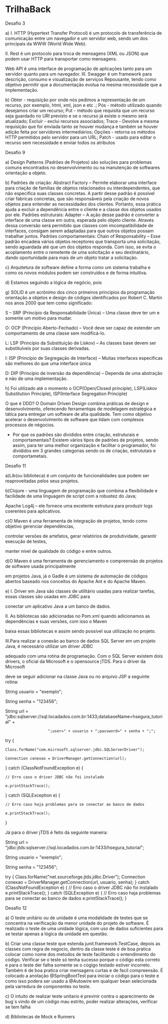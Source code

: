 # TrilhaBack
Desafio 3

a) I. HTTP (Hypertext Transfer Protocol) é um protocolo de transferência de comunicação entre um navegador e um servidor web, sendo um dos principais da WWW (World Wide Web).

II. Rest é um protocolo para troca de mensagens (XML ou JSON) que podem usar HTTP para transportar como mensagens.

Web API é uma interface de programação de aplicações tanto para um servidor quanto para um navegador. III. Swagger é um framework para descrição, consumo e visualização de serviços Repousante, tendo como objetivo permitir que a documentação evolua na mesma necessidade que a implementação.

b) Obter - requisição por onde nós pedimos a representação de um recurso, por exemplo, html, xml, json e etc .; Pós - método utilizado quando desejamos criar um recurso; Put - método que requisita que um recurso seja guardado no URI previsto e se o recurso já existe o mesmo será atualizado; Excluir - exclui recursos associados; Trace - Devolve a mesma requisição que for enviada tanto se houver mudança e também se houver adição feita por servidores intermediários; Opções - retorna os métodos HTTP permitidos pelo servidor para um URL; Patch - usado para editar o recurso sem necessidade e enviar todos os atributos



Desafio 9

a)	Design Patterns (Padrões de Projetos) são soluções para problemas comuns encontrados no desenvolvimento ou na manutenção
de softwares orientação a objeto.

b)	Padrões de criação: Abstract Factory – Permite elaborar uma interface para criação de famílias de objetos relacionados ou interdependentes, que não especifica suas classes concretas. A partir desse padrão é possível criar fabricas concretas, que são responsáveis pela criação de novos objetos para entender as necessidades dos clientes. Portanto, essa prática ajuda a excluir a dependência entre o cliente e a classe dos objetos usados por ele.
Padrões estruturais: Adapter – A ação desse padrão é converter a interface de uma classe em outra, esperada pelo objeto cliente. Através dessa conversão será permitido que classes com imcompatibilidade de interfaces, consigam serem adaptadas para que outros objetos possam trabalhar juntos.
Padrões comportamentais: Chain of Responsability – Esse padrão encadeia vários objetos receptores que transporta uma solicitação, sendo aguardada até que um dos objetos responda. Com isso, se evita o acoplamento entre o remetente de uma solicitação e seu destinatário, dando oportunidade para mais de um objeto tratar a solicitação.

c)	Arquitetura de software define a forma como um sistema trabalha e como os novos módulos podem ser construídos e de forma intuitiva.

d)	Estamos seguindo a lógica de negócio, pois 

g) SOLID é um acrônimo dos cinco primeiros princípios da programação orientação a objetos e design de códigos identificados por Robert C. Martin nos anos 2000 que tem como significado: 

S – SRP (Princípio da Responsabilidade Única) – Uma classe deve ter um e somente um motivo para mudar.

O: OCP (Princípio Aberto-Fechado) – Você deve ser capaz de estender um comportamento de uma classe sem modificá-lo.

L: LSP (Princípio da Substituição de Liskov) – As classes base devem ser substituíveis por suas classes derivadas.

I: ISP (Princípio de Segregação de Interface) – Muitas interfaces especificas são melhores do que uma interface única

D: DIP (Princípio de inversão da dependência) – Dependa de uma abstração e não de uma implementação.

h) Foi utilizado até o momento o OCP(Open/Closed principle), LSP(Liskov Substitution Principle), ISP(Interface Segregation Principle)

O que é DDD?
  O Domain Driven Design combina práticas de design e desenvolvimento, oferecendo ferramentqas de modelagem
  estratégica e tática para entregar um software de alta qualidade. Tem como objetivo acelerar o desenvolvimento de
  software que lidam com complexos processos de négocios.

- Por que os padrões são divididos entre criação, estruturais e comportamentais?
  Existem vários tipos de padrões de projetos, sendo assim, para ter uma melhor organização e facilitar o programador, foi divididos em
  3 grandes categorias sendo os de criação, estrututais e comportametais.

Desafio 11

a)Lib(ou biblioteca) é um conjunto de funcionalidades que podem ser reaproveitadas pelos seus projetos.

b)Clojure - uma linguagem de programação que combina a flexibilidade e facilidade de uma linguagem de script com a robustez do Java;

Apache Log4j – ele fornece uma excelente estrutura para produzir logs coerentes para aplicativos.

c)O Maven é uma ferramenta de integração de projetos, tendo como objetivo gerenciar dependências, 

controlar versões de artefatos, gerar relatórios de produtividade, garantir execução de testes,

manter nível de qualidade do código e entre outros.

d)O Maven é uma ferramenta de gerenciamento e compreensão de projetos de software usada principalmente 

em projetos Java, já o Gadle é um sistema de automação de códigos abertos baseado nos conceitos do Apache Ant e do Apache Maven.

e) I. Driver em Java são classes de utilitário usadas para realizar tarefas, essas classes são usadas em JDBC para 

conectar um aplicativo Java a um banco de dados.

   II. As bibliotecas são adicionadas no Pom.xml quando adicionamos as dependências e suas versões, com isso o Maven 

baixa essas bibliotecas e assim sendo possível sua utilização no projeto.

  III.Para realizar a conexão ao banco de dados SQL Server em um projeto Java, é necessário utilizar um driver JDBC 

adequado com uma rotina de programação. Com o SQL Server existem dois drivers, o oficial da Microsoft e o opensource jTDS. Para o driver da Microsoft

deve se seguir adicionar na classe Java ou no arquivo JSP a seguinte rotina:

String usuario = "exemplo";

String senha = "123456";

String url = "jdbc:sqlserver://sql.locadados.com.br:1433;databaseName=hsegura_tutorial" +

                       ";user=" + usuario + ";password=" + senha + ";";

try {

    Class.forName("com.microsoft.sqlserver.jdbc.SQLServerDriver");

    Connection conexao = DriverManager.getConnection(url);

} catch (ClassNotFoundException e) {

    // Erro caso o driver JDBC não foi instalado

    e.printStackTrace();

} catch (SQLException e) {

    // Erro caso haja problemas para se conectar ao banco de dados

    e.printStackTrace();

}

Já para o driver jTDS é feito da seguinte maneira:

String url = "jdbc:jtds:sqlserver://sql.locadados.com.br:1433/hsegura_tutorial";

String usuario = "exemplo";

String senha = "123456";

try {
Class.forName("net.sourceforge.jtds.jdbc.Driver");
Connection conexao = DriverManager.getConnection(url, usuario, senha);
} catch (ClassNotFoundException e) {
// Erro caso o driver JDBC não foi instalado
e.printStackTrace();
} catch (SQLException e) {
// Erro caso haja problemas para se conectar ao banco de dados
e.printStackTrace();
}

Desafio 12

a) O teste unitário ou de unidade é uma modalidade de testes que se concentra
na verificação da menor unidade do projeto de software. É realizado o teste de uma 
unidade lógica, com uso de dados suficientes para se testar apenas a lógica da unidade 
em questão.

b) Criar uma classe teste que estenda junit.framework.TestCase, depois as classes com regra de 
negocio, dentro da classe teste é de boa pratica colocar como nome dos metodos de 
teste facilitando o entendimento do código.
Verificar se o teste só tenha sucesso porque o código esta correto e para o teste der falha
somente se o cogigo testado estiver incorreto.
Também é de boa pratica criar mensagens curtas e de facil compreensão.
É colocado a anotação @SpringBootTest para iniciar o código para o teste e como isso podera ser
usado a @Autowire em qualquer bean selecionada pela varredura de componentes no teste.

c) O intuito de realizar teste unitario é previnir contra o aparecimento de bug´s vindo de
um código mau estrito, poder realizar alterações, verificar se tem falha

d) Bibliotecas de Mock e Runners